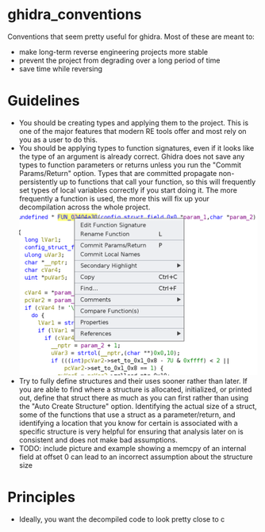 # ghidra_conventions
Conventions that seem pretty useful for ghidra. Most of these are meant to:
- make long-term reverse engineering projects more stable
- prevent the project from degrading over a long period of time
- save time while reversing


# Guidelines
- You should be creating types and applying them to the project. This is one of the major features that modern RE tools offer and most rely on you as a user to do this.
- You should be applying types to function signatures, even if it looks like the type of an argument is already correct. Ghidra does not save any types to function parameters or returns unless you run the "Commit Params/Return" option. Types that are committed propagate non-persistently up to functions that call your function, so this will frequently set types of local variables correctly if you start doing it. The more frequently a function is used, the more this will fix up your decompilation across the whole project.
![Commit Params/Return](images/commit_params_return.png)
- Try to fully define structures and their uses sooner rather than later. If you are able to find where a structure is allocated, initialized, or printed out, define that struct there as much as you can first rather than using the "Auto Create Structure" option. Identifying the actual size of a struct, some of the functions that use a struct as a parameter/return, and identifying a location that you know for certain is associated with a specific structure is very helpful for ensuring that analysis later on is consistent and does not make bad assumptions.
- TODO: include picture and example showing a memcpy of an internal field at offset 0 can lead to an incorrect assumption about the structure size


# Principles
- Ideally, you want the decompiled code to look pretty close to c
